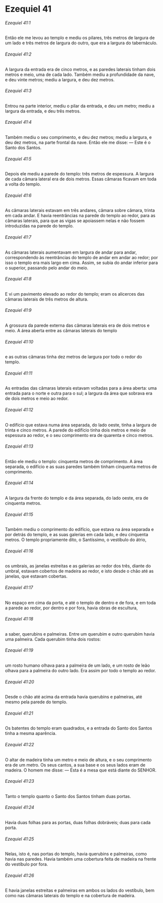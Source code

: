# Ezequiel 41

###### Ezequiel 41:1

Então ele me levou ao templo e mediu os pilares, três metros de largura de um lado e três metros de largura do outro, que era a largura do tabernáculo.

###### Ezequiel 41:2

A largura da entrada era de cinco metros, e as paredes laterais tinham dois metros e meio, uma de cada lado. Também mediu a profundidade da nave, e deu vinte metros; mediu a largura, e deu dez metros.

###### Ezequiel 41:3

Entrou na parte interior, mediu o pilar da entrada, e deu um metro; mediu a largura da entrada, e deu três metros.

###### Ezequiel 41:4

Também mediu o seu comprimento, e deu dez metros; mediu a largura, e deu dez metros, na parte frontal da nave. Então ele me disse: — Este é o Santo dos Santos.

###### Ezequiel 41:5

Depois ele mediu a parede do templo: três metros de espessura. A largura de cada câmara lateral era de dois metros. Essas câmaras ficavam em toda a volta do templo.

###### Ezequiel 41:6

As câmaras laterais estavam em três andares, câmara sobre câmara, trinta em cada andar. E havia reentrâncias na parede do templo ao redor, para as câmaras laterais, para que as vigas se apoiassem nelas e não fossem introduzidas na parede do templo.

###### Ezequiel 41:7

As câmaras laterais aumentavam em largura de andar para andar, correspondendo às reentrâncias do templo de andar em andar ao redor; por isso o templo era mais largo em cima. Assim, se subia do andar inferior para o superior, passando pelo andar do meio.

###### Ezequiel 41:8

E vi um pavimento elevado ao redor do templo; eram os alicerces das câmaras laterais de três metros de altura.

###### Ezequiel 41:9

A grossura da parede externa das câmaras laterais era de dois metros e meio. A área aberta entre as câmaras laterais do templo

###### Ezequiel 41:10

e as outras câmaras tinha dez metros de largura por todo o redor do templo.

###### Ezequiel 41:11

As entradas das câmaras laterais estavam voltadas para a área aberta: uma entrada para o norte e outra para o sul; a largura da área que sobrava era de dois metros e meio ao redor.

###### Ezequiel 41:12

O edifício que estava numa área separada, do lado oeste, tinha a largura de trinta e cinco metros. A parede do edifício tinha dois metros e meio de espessura ao redor, e o seu comprimento era de quarenta e cinco metros.

###### Ezequiel 41:13

Então ele mediu o templo: cinquenta metros de comprimento. A área separada, o edifício e as suas paredes também tinham cinquenta metros de comprimento.

###### Ezequiel 41:14

A largura da frente do templo e da área separada, do lado oeste, era de cinquenta metros.

###### Ezequiel 41:15

Também mediu o comprimento do edifício, que estava na área separada e por detrás do templo, e as suas galerias em cada lado, e deu cinquenta metros. O templo propriamente dito, o Santíssimo, o vestíbulo do átrio,

###### Ezequiel 41:16

os umbrais, as janelas estreitas e as galerias ao redor dos três, diante do umbral, estavam cobertos de madeira ao redor, e isto desde o chão até as janelas, que estavam cobertas.

###### Ezequiel 41:17

No espaço em cima da porta, e até o templo de dentro e de fora, e em toda a parede ao redor, por dentro e por fora, havia obras de escultura,

###### Ezequiel 41:18

a saber, querubins e palmeiras. Entre um querubim e outro querubim havia uma palmeira. Cada querubim tinha dois rostos:

###### Ezequiel 41:19

um rosto humano olhava para a palmeira de um lado, e um rosto de leão olhava para a palmeira do outro lado. Era assim por todo o templo ao redor.

###### Ezequiel 41:20

Desde o chão até acima da entrada havia querubins e palmeiras, até mesmo pela parede do templo.

###### Ezequiel 41:21

Os batentes do templo eram quadrados, e a entrada do Santo dos Santos tinha a mesma aparência.

###### Ezequiel 41:22

O altar de madeira tinha um metro e meio de altura, e o seu comprimento era de um metro. Os seus cantos, a sua base e os seus lados eram de madeira. O homem me disse: — Esta é a mesa que está diante do SENHOR.

###### Ezequiel 41:23

Tanto o templo quanto o Santo dos Santos tinham duas portas.

###### Ezequiel 41:24

Havia duas folhas para as portas, duas folhas dobráveis; duas para cada porta.

###### Ezequiel 41:25

Nelas, isto é, nas portas do templo, havia querubins e palmeiras, como havia nas paredes. Havia também uma cobertura feita de madeira na frente do vestíbulo por fora.

###### Ezequiel 41:26

E havia janelas estreitas e palmeiras em ambos os lados do vestíbulo, bem como nas câmaras laterais do templo e na cobertura de madeira.

